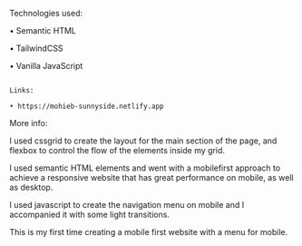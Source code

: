 

Technologies used:

• Semantic HTML

• TailwindCSS

• Vanilla JavaScript
~~~~~~~~~

Links:

• https://mohieb-sunnyside.netlify.app
~~~~~~~~~

More info:

I used cssgrid to create the layout for the main section of the page, and flexbox to control the flow of the elements inside my grid.

I used semantic HTML elements and went with a mobilefirst approach to achieve a responsive website that has great performance on mobile, as well as desktop.

I used javascript to create the navigation menu on mobile and I accompanied it with some light transitions.

This is my first time creating a mobile first website with a menu for mobile.

